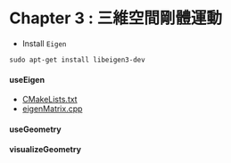 # Chapter 3 : 三維空間剛體運動

* Install `Eigen`
```shell
sudo apt-get install libeigen3-dev
```

#### useEigen
* [CMakeLists.txt](useEigen/CMakeLists.txt)
* [eigenMatrix.cpp](useEigen/eigenMatrix.cpp)

#### useGeometry

#### visualizeGeometry
